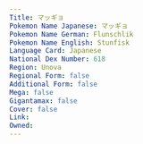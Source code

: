 ```yaml
---
﻿Title: マッギョ
Pokemon Name Japanese: マッギョ
Pokemon Name German: Flunschlik
Pokemon Name English: Stunfisk
Language Card: Japanese
National Dex Number: 618
Region: Unova
Regional Form: false
Additional Form: false
Mega: false
Gigantamax: false
Cover: false
Link: 
Owned: 
---
```

